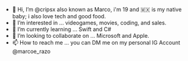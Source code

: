 - 👋 Hi, I’m @cripsx also known as Marco, i'm 19 and 🇲🇽 is my native baby; i also love tech and good food.
- 👀 I’m interested in ... videogames, movies, coding, and sales.
- 🌱 I’m currently learning ... Swift and C#
- 💞️ I’m looking to collaborate on ... Microsoft and Apple.
- 📫 How to reach me ... you can DM me on my personal IG Account @marcoe_razo

<!---
cripsx/cripsx is a ✨ special ✨ repository because its `README.md` 
--->
